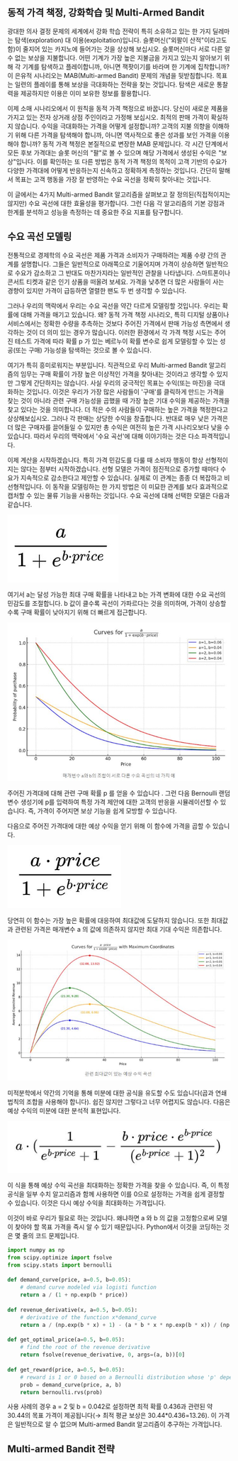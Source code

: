 ## 동적 가격 책정, 강화학습 및 Multi-Armed Bandit

광대한 의사 결정 문제의 세계에서 강화 학습 전략이 특히 소유하고 있는 한 가지 딜레마는 탐색(exploration) 대 이용(exploitation)입니다. 슬롯머신("외팔이 산적"이라고도 함)이 줄지어 있는 카지노에 들어가는 것을 상상해 보십시오. 슬롯머신마다 서로 다른 알 수 없는 보상을 지불합니다. 어떤 기계가 가장 높은 지불금을 가지고 있는지 알아보기 위해 각 기계를 탐색하고 플레이합니까, 아니면 잭팟이기를 바라며 한 기계에 집착합니까? 이 은유적 시나리오는 MAB(Multi-armed Bandit) 문제의 개념을 뒷받침합니다. 목표는 일련의 플레이를 통해 보상을 극대화하는 전략을 찾는 것입니다. 탐색은 새로운 통찰력을 제공하지만 이용은 이미 보유한 정보를 활용합니다.

이제 소매 시나리오에서 이 원칙을 동적 가격 책정으로 바꿉니다. 당신이 새로운 제품을 가지고 있는 전자 상거래 상점 주인이라고 가정해 보십시오. 최적의 판매 가격이 확실하지 않습니다. 수익을 극대화하는 가격을 어떻게 설정합니까? 고객의 지불 의향을 이해하기 위해 다른 가격을 탐색해야 합니까, 아니면 역사적으로 좋은 성과를 보인 가격을 이용해야 합니까? 동적 가격 책정은 본질적으로 변장한 MAB 문제입니다. 각 시간 단계에서 모든 후보 가격대는 슬롯 머신의 "팔"로 볼 수 있으며 해당 가격에서 생성된 수익은 "보상"입니다. 이를 확인하는 또 다른 방법은 동적 가격 책정의 목적이 고객 기반의 수요가 다양한 가격대에 어떻게 반응하는지 신속하고 정확하게 측정하는 것입니다. 간단히 말해서 목표는 고객 행동을 가장 잘 반영하는 수요 곡선을 정확히 찾아내는 것입니다.

이 글에서는 4가지 Multi-armed Bandit 알고리즘을 살펴보고 잘 정의된(직접적이지는 않지만) 수요 곡선에 대한 효율성을 평가합니다. 그런 다음 각 알고리즘의 기본 강점과 한계를 분석하고 성능을 측정하는 데 중요한 주요 지표를 탐구합니다.

## 수요 곡선 모델링

전통적으로 경제학의 수요 곡선은 제품 가격과 소비자가 구매하려는 제품 수량 간의 관계를 설명합니다. 그들은 일반적으로 아래쪽으로 기울어지며 가격이 상승하면 일반적으로 수요가 감소하고 그 반대도 마찬가지라는 일반적인 관찰을 나타냅니다. 스마트폰이나 콘서트 티켓과 같은 인기 상품을 떠올려 보세요. 가격을 낮추면 더 많은 사람들이 사는 경향이 있지만 가격이 급등하면 열렬한 팬도 두 번 생각할 수 있습니다.

그러나 우리의 맥락에서 우리는 수요 곡선을 약간 다르게 모델링할 것입니다. 우리는 확률에 대해 가격을 매기고 있습니다. 왜? 동적 가격 책정 시나리오, 특히 디지털 상품이나 서비스에서는 정확한 수량을 추측하는 것보다 주어진 가격에서 판매 가능성 측면에서 생각하는 것이 더 의미 있는 경우가 많습니다. 이러한 환경에서 각 가격 책정 시도는 주어진 테스트 가격에 따라 확률 p 가 있는 베르누이 확률 변수로 쉽게 모델링할 수 있는 성공(또는 구매) 가능성을 탐색하는 것으로 볼 수 있습니다.

여기가 특히 흥미로워지는 부분입니다. 직관적으로 우리 Multi-armed Bandit 알고리즘의 임무는 구매 확률이 가장 높은 이상적인 가격을 찾아내는 것이라고 생각할 수 있지만 그렇게 간단하지는 않습니다. 사실 우리의 궁극적인 목표는 수익(또는 마진)을 극대화하는 것입니다. 이것은 우리가 가장 많은 사람들이 '구매'를 클릭하게 만드는 가격을 찾는 것이 아니라 관련 구매 가능성을 곱했을 때 가장 높은 기대 수익을 제공하는 가격을 찾고 있다는 것을 의미합니다. 더 적은 수의 사람들이 구매하는 높은 가격을 책정한다고 상상해보십시오. 그러나 각 판매는 상당한 수익을 창출합니다. 반대로 매우 낮은 가격은 더 많은 구매자를 끌어들일 수 있지만 총 수익은 여전히 ​​높은 가격 시나리오보다 낮을 수 있습니다. 따라서 우리의 맥락에서 '수요 곡선'에 대해 이야기하는 것은 다소 파격적입니다.

이제 계산을 시작하겠습니다. 특히 가격 민감도를 다룰 때 소비자 행동이 항상 선형적이지는 않다는 점부터 시작하겠습니다. 선형 모델은 가격이 점진적으로 증가할 때마다 수요가 지속적으로 감소한다고 제안할 수 있습니다. 실제로 이 관계는 종종 더 복잡하고 비선형적입니다. 이 동작을 모델링하는 한 가지 방법은 이 미묘한 관계를 보다 효과적으로 캡처할 수 있는 물류 기능을 사용하는 것입니다. 수요 곡선에 대해 선택한 모델은 다음과 같습니다.


<img src="../Img/Dynamic_Pricing_with_Multi_Armed_Bandit_Learning_by_Doing_1.jpg">


여기서 a는 달성 가능한 최대 구매 확률을 나타내고 b는 가격 변화에 대한 수요 곡선의 민감도를 조절합니다. b 값이 클수록 곡선이 가파르다는 것을 의미하며, 가격이 상승할수록 구매 확률이 낮아지기 위해 더 빠르게 접근합니다.

<img src="../Img/Dynamic_Pricing_with_Multi_Armed_Bandit_Learning_by_Doing_2.jpg">

주어진 가격대에 대해 관련 구매 확률 p 를 얻을 수 있습니다 . 그런 다음 Bernoulli 랜덤 변수 생성기에 p를 입력하여 특정 가격 제안에 대한 고객의 반응을 시뮬레이션할 수 있습니다. 즉, 가격이 주어지면 보상 기능을 쉽게 모방할 수 있습니다.

다음으로 주어진 가격대에 대한 예상 수익을 얻기 위해 이 함수에 가격을 곱할 수 있습니다.

<img src="../Img/Dynamic_Pricing_with_Multi_Armed_Bandit_Learning_by_Doing_3.jpg">

당연히 이 함수는 가장 높은 확률에 대응하여 최대값에 도달하지 않습니다. 또한 최대값과 관련된 가격은 매개변수 a 의 값에 의존하지 않지만 최대 기대 수익은 의존합니다.

<img src="../Img/Dynamic_Pricing_with_Multi_Armed_Bandit_Learning_by_Doing_4.jpg">

미적분학에서 약간의 기억을 통해 미분에 대한 공식을 유도할 수도 있습니다(곱과 연쇄 법칙의 조합을 사용해야 합니다). 쉽진 않지만 그렇다고 너무 어렵지도 않습니다. 다음은 예상 수익의 미분에 대한 분석적 표현입니다.

<img src="../Img/Dynamic_Pricing_with_Multi_Armed_Bandit_Learning_by_Doing_5.jpg">

이 식을 통해 예상 수익 곡선을 최대화하는 정확한 가격을 찾을 수 있습니다. 즉, 이 특정 공식을 일부 수치 알고리즘과 함께 사용하면 이를 0으로 설정하는 가격을 쉽게 결정할 수 있습니다. 이것은 다시 예상 수익을 최대화하는 가격입니다.

이것이 바로 우리가 필요로 하는 것입니다. 왜냐하면 a 와 b 의 값을 고정함으로써 모델이 찾아야 할 목표 가격을 즉시 알 수 있기 때문입니다. Python에서 이것을 코딩하는 것은 몇 줄의 코드 문제입니다.

```python
import numpy as np
from scipy.optimize import fsolve
from scipy.stats import bernoulli

def demand_curve(price, a=0.5, b=0.05):
    # demand curve modeled via logisti function
    return a / (1 + np.exp(b * price))

def revenue_derivative(x, a=0.5, b=0.05):
    # derivative of the function x*demand_curve
    return a / (np.exp(b * x) + 1) - (a * b * x * np.exp(b * x)) / (np.exp(b * x) + 1) ** 2

def get_optimal_price(a=0.5, b=0.05):
    # find the root of the revenue derivative
    return fsolve(revenue_derivative, 0, args=(a, b))[0]

def get_reward(price, a=0.5, b=0.05):
    # reward is 1 or 0 based on a Bernoulli distribution whose 'p' depends on the demand vurve
    prob = demand_curve(price, a, b)
    return bernoulli.rvs(prob)

```

사용 사례의 경우 a = 2 및 b = 0.042로 설정하면 최적 확률 0.436과 관련된 약 30.44의 목표 가격이 제공됩니다(→ 최적 평균 보상은 30.44*0.436=13.26). 이 가격은 일반적으로 알 수 없으며 Multi-armed Bandit 알고리즘이 추구하는 가격입니다.

## Multi-armed Bandit 전략



